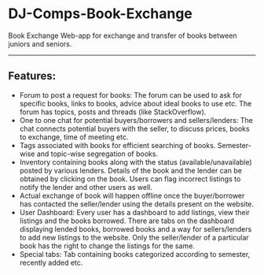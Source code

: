 # DJ-Comps-Book-Exchange
Book Exchange Web-app for exchange and transfer of books between juniors and seniors.

----------

## Features:

- Forum to post a request for books: The forum can be used to ask for specific books, links to books, advice about ideal books to use etc. The forum has topics, posts and threads (like StackOverflow).
- One to one chat for potential buyers/borrowers and sellers/lenders: The chat connects potential  buyers with the seller, to discuss prices, books to exchange, time of meeting etc.
- Tags associated with books for efficient searching of books. Semester-wise and topic-wise segregation of books. 
- Inventory containing books along with the status (available/unavailable) posted by various lenders. Details of the book and the lender can be obtained by clicking on the book. Users can flag incorrect listings to notify the lender and other users as well.
- Actual exchange of book will happen offline once the buyer/borrower has contacted the seller/lender using the details present on the website. 
- User Dashboard: Every user has a dashboard to add listings, view their listings and the books borrowed. There are tabs on the dashboard displaying lended books, borrowed books and a way for sellers/lenders to add new listings to the website. Only the seller/lender of  a particular  book has  the right to change the listings for the same.  
- Special tabs: Tab containing books categorized according to semester, recently added etc.  
